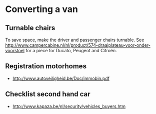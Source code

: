 # Converting a van

## Turnable chairs

To save space, make the driver and passenger chairs turnable.
See http://www.campercabine.nl/nl/product/574-draaiplateau-voor-onder-voorstoel for a piece for Ducato, Peugeot and Citroën.

## Registration motorhomes

- http://www.autoveiligheid.be/Doc/immobin.pdf

## Checklist second hand car

- http://www.kapaza.be/nl/security/vehicles_buyers.htm